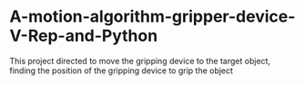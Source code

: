 # A-motion-algorithm-gripper-device-V-Rep-and-Python
This project directed to move the gripping device to the target object, finding the position of the gripping device to grip the object
